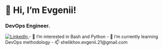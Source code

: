 <div id="header">
  <h1>👋 Hi, I’m Evgenii!</h1>
  <h3>DevOps Engineer.</h3>
</div>
<a href="https://www.linkedin.com/in/evgenii-shelikhov-04b721225/">
  <img src="https://img.shields.io/badge/LinkedIn-blue?style=for-the-badgelogo=linkedinlogoColor=white" alt="LinkedIn">
</a>
- 👀 I’m interested in Bash and Python
- 🌱 I’m currently learning DevOps methodology
- 📫 shelikhov.evgenii.21@gmail.com
